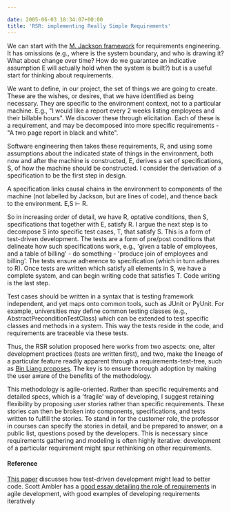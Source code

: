 ```yaml
---

date: 2005-06-03 18:34:07+00:00
title: 'RSR: implementing Really Simple Requirements'
---
```


We can start with the [M. Jackson framework](http://www.citeulike.org/user/neilernst/article/121868) for requirements engineering.  It has omissions (e.g., where is the system boundary, and who is drawing it?  What about change over time?  How do we guarantee an indicative assumption Ε will actually hold when the system is built?) but is a useful start for thinking about requirements.

We want to define, in our project, the set of things we are going to create.  These are the wishes, or desires, that we have identified as being necessary.  They are specific to the environment context, not to a particular machine.  E.g., "I would like a report every 2 weeks listing employees and their billable hours".  We discover these through elicitation.  Each of these is a requirement, and may be decomposed into more specific requirements - "A two page report in black and white".

Software engineering then takes these requirements, R, and using some assumptions about the indicated state of things in the environment, both now and after the machine is constructed, Ε, derives a set of specifications, S, of how the machine should be constructed.  I consider the derivation of a specification to be the first step in design.

A specification links causal chains in the environment to components of the machine (not labelled by Jackson, but are lines of code), and thence back to the environment.  E,S ⊢ R.

So in increasing order of detail, we have R, optative conditions, then S, specifications that together with E, satisfy R.   I argue the next step is to decompose S into specific test cases, T, that satisfy S.  This is a form of test-driven development.  The tests are a form of pre/post conditions that delineate how such specifications work, e.g., 'given a table of employees, and a table of billing' - do something - 'produce join of employees and billing'.  The tests ensure adherence to specification (which in turn adheres to R).  Once tests are written which satisfy all elements in S, we have a complete system, and can begin writing code that satisfies T.  Code writing is the last step.

Test cases should be written in a syntax that is testing framework independent, and yet maps onto common tools, such as JUnit or PyUnit.  For example, universities may define common testing classes (e.g., AbstractPreconditionTestClass) which can be extended to test specific classes and methods in a system.  This way the tests reside in the code, and requirements are traceable via these tests.

Thus, the RSR solution proposed here works from two aspects: one, alter development practices (tests are written first), and two, make the lineage of a particular feature readily apparent through a requirements-test-tree, such as [Bin Liang proposes](http://www.third-bit.com/~bliang/reqtrace/draft.html).  The key is to ensure thorough adoption by making the user aware of the benefits of the methodology.

This methodology is agile-oriented.  Rather than specific requirements and detailed specs, which is a 'fragile' way of developing, I suggest retaining flexibility by proposing user stories rather than specific requirements.  These stories can then be broken into components, specifications, and tests written to fulfill the stories.  To stand in for the customer role, the professor in courses can specify the stories in detail, and be prepared to answer, on a public list, questions posed by the developers.  This is necessary since requirements gathering and modeling is often highly iterative: development of a particular requirement might spur rethinking on other requirements.



#### Reference


[This paper](http://www.citeulike.org/user/neilernst/article/212915) discusses how test-driven development might lead to better code.
Scott Ambler has a [good essay detailing the role of requirements](http://www.agilemodeling.com/essays/agileRequirements.htm) in agile development, with good examples of developing requirements iteratively

